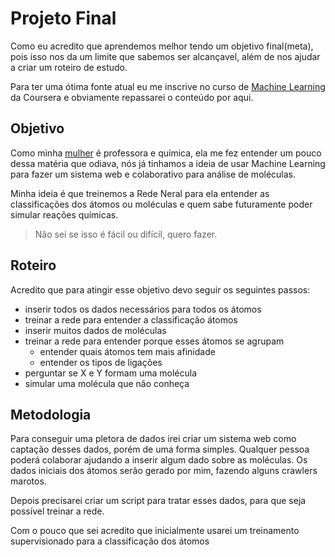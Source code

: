 # Projeto Final

Como eu acredito que aprendemos melhor tendo um objetivo final(meta), pois isso nos da um limite que sabemos ser alcançavel, além de nos ajudar a criar um roteiro de estudo.

Para ter uma ótima fonte atual eu me inscrive no curso de [Machine Learning](https://www.coursera.org/learn/machine-learning/) da Coursera e obviamente repassarei o conteúdo por aqui.

## Objetivo

Como minha [mulher](https://github.com/fpchemical/) é professora e química, ela me fez entender um pouco dessa matéria que odiava, nós já tinhamos a ideia de usar Machine Learning para fazer um sistema web e colaborativo para análise de moléculas.

Minha ideia é que treinemos a Rede Neral para ela entender as classificações dos átomos ou moléculas e quem sabe futuramente poder simular reações químicas.

> Não sei se isso é fácil ou difícil, quero fazer.

## Roteiro

Acredito que para atingir esse objetivo devo seguir os seguintes passos:

- inserir todos os dados necessários para todos os átomos
- treinar a rede para entender a classificação átomos
- inserir muitos dados de moléculas
- treinar a rede para entender porque esses átomos se agrupam
  - entender quais átomos tem mais afinidade 
  - entender os tipos de ligações
- perguntar se X e Y formam uma molécula
- simular uma molécula que não conheça

## Metodologia

Para conseguir uma pletora de dados irei criar um sistema web como captação desses dados, porém de uma forma simples. Qualquer pessoa poderá colaborar ajudando a inserir algum dado sobre as moléculas. Os dados iniciais dos átomos serão gerado por mim, fazendo alguns crawlers marotos.  

Depois precisarei criar um script para tratar esses dados, para que seja possível treinar a rede.

Com o pouco que sei acredito que inicialmente usarei um treinamento supervisionado para a classificação dos átomos
